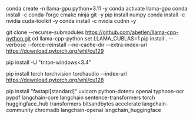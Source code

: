conda create -n llama-gpu python=3.11 -y
conda activate llama-gpu
conda install -c conda-forge cmake ninja git -y
pip install numpy
conda install -c nvidia cuda-toolkit -y
conda install -c nvidia cudnn -y

git clone --recurse-submodules https://github.com/abetlen/llama-cpp-python.git
cd llama-cpp-python
set LLAMA_CUBLAS=1
pip install . --verbose --force-reinstall --no-cache-dir --extra-index-url https://download.pytorch.org/whl/cu129

pip install -U "triton-windows<3.4"

pip install torch torchvision torchaudio --index-url https://download.pytorch.org/whl/cu128

pip install "fastapi[standard]" uvicorn python-dotenv openai typhoon-ocr pypdf langchain-core langchain sentence-transformers torch huggingface_hub transformers bitsandbytes accelerate langchain-community chromadb langchain-openai langchain_huggingface
